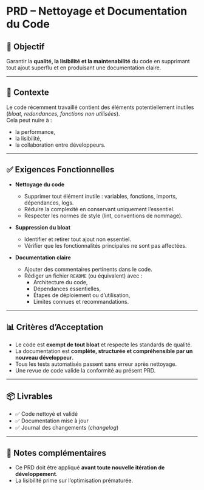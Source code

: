 # PRD – Nettoyage et Documentation du Code

## 🎯 Objectif
Garantir la **qualité, la lisibilité et la maintenabilité** du code en supprimant tout ajout superflu et en produisant une documentation claire.

---

## 📌 Contexte
Le code récemment travaillé contient des éléments potentiellement inutiles (*bloat, redondances, fonctions non utilisées*).  
Cela peut nuire à :
- la performance,
- la lisibilité,
- la collaboration entre développeurs.  

---

## ✅ Exigences Fonctionnelles
- **Nettoyage du code**
  - Supprimer tout élément inutile : variables, fonctions, imports, dépendances, logs.
  - Réduire la complexité en conservant uniquement l’essentiel.
  - Respecter les normes de style (lint, conventions de nommage).

- **Suppression du bloat**
  - Identifier et retirer tout ajout non essentiel.
  - Vérifier que les fonctionnalités principales ne sont pas affectées.

- **Documentation claire**
  - Ajouter des commentaires pertinents dans le code.
  - Rédiger un fichier `README` (ou équivalent) avec :
    - Architecture du code,
    - Dépendances essentielles,
    - Étapes de déploiement ou d’utilisation,
    - Limites connues et recommandations.

---

## 📊 Critères d’Acceptation
- Le code est **exempt de tout bloat** et respecte les standards de qualité.
- La documentation est **complète, structurée et compréhensible par un nouveau développeur**.
- Tous les tests automatisés passent sans erreur après nettoyage.
- Une revue de code valide la conformité au présent PRD.

---

## 📦 Livrables
- ✅ Code nettoyé et validé
- ✅ Documentation mise à jour
- ✅ Journal des changements (*changelog*)

---

## 🔎 Notes complémentaires
- Ce PRD doit être appliqué **avant toute nouvelle itération de développement**.  
- La lisibilité prime sur l’optimisation prématurée.
